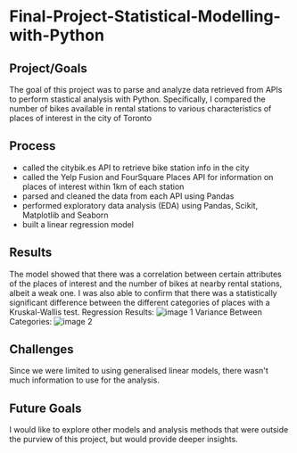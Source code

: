 # Final-Project-Statistical-Modelling-with-Python

## Project/Goals
The goal of this project was to parse and analyze data retrieved from APIs to perform stastical analysis with Python. Specifically, I compared the number of bikes available in rental stations to various characteristics of places of interest in the city of Toronto

## Process
+ called the citybik.es API to retrieve bike station info in the city
+ called the Yelp Fusion and FourSquare Places API for information on places of interest within 1km of each station
+ parsed and cleaned the data from each API using Pandas
+ performed exploratory data analysis (EDA) using Pandas, Scikit, Matplotlib and Seaborn
+ built a linear regression model 

## Results
The model showed that there was a correlation between certain attributes of the places of interest and the number of bikes at nearby rental stations, albeit a weak one. I was also able to confirm that there was a statistically significant difference between the different categories of places with a Kruskal-Wallis test.
Regression Results:
![image 1](https://github.com/user-attachments/assets/c6c1d767-6f85-41dd-b002-91e4f3d1a460)
Variance Between Categories:
![image 2](https://github.com/user-attachments/assets/898c575a-17f1-4c87-9174-d6b3c20075c8)
## Challenges 
Since we were limited to using generalised linear models, there wasn't much information to use for the analysis.

## Future Goals
I would like to explore other models and analysis methods that were outside the purview of this project, but would provide deeper insights.

